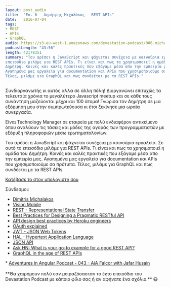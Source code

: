 ```yaml
---
layout: post_audio
title:  "Επ. 6 - Δημήτρης Μιχαλάκος - REST APIs"
date:   2016-07-04
tags:
- REST
- APIs
- GraphQL
audio: https://s3-eu-west-1.amazonaws.com/devastation-podcast/006.michalakos-rest-apis.mp3
podcastLength: "43:56"
length: 42178351
summary: "Του αρέσει η JavaScript και ψάχνεται συνέχεια με καινούρια εργαλεία. Σε αυτό το
επεισόδιο μιλάμε για REST APIs. Τι είναι και πως τα χρησιμοποιεί η ομάδα του
Δημήτρη. Κοινές και καλές πρακτικές που εξάγαμε μέσα απο την εμπειρία μας.
Αγαπημένα μας εργαλεία για documentation και APIs που χρησιμοποιούμε σα πρότυπα.
Τέλος, μιλάμε για GraphQL και πως συνδεέται με τα REST APIs."
---
```

Συνδιοργανωτής κι αυτός αλλα σε άλλη πόλη! Διοργανώνει επιτυχώς τα τελευταία
χρόνια το μεγαλύτερο Javascript meetup και σε κάθε τους συνάντηση μαζεύονται
μέχρι και 100 άτομα! Γνώρισα τον Δημήτρη σε μια εξόρμηση μου στην συμπρωτεύουσα
κι έτσι ξεκίνησε μια ωραία συνεργασία.

Είναι Technology Manager σε εταιρεία με πολύ ενδιαφέρον αντικείμενο όπου
αναλύουν τις τάσεις και μόδες της αγοράς των προγραμματιστών με εξόρυξη
πληροφοριών μέσω ερωτηματολογίων.

Του αρέσει η JavaScript και ψάχνεται συνέχεια με καινούρια εργαλεία. Σε αυτό το
επεισόδιο μιλάμε για REST APIs. Τι είναι και πως τα χρησιμοποιεί η ομάδα του
Δημήτρη. Κοινές και καλές πρακτικές που εξάγαμε μέσα απο την εμπειρία μας.
Αγαπημένα μας εργαλεία για documentation και APIs που χρησιμοποιούμε σα πρότυπα.
Τέλος, μιλάμε για GraphQL και πως συνδέεται με τα REST APIs.

<a href="https://s3-eu-west-1.amazonaws.com/devastation-podcast/006.michalakos-rest-apis.mp3" target="_blank"><i class="fa fa-cloud-download"></i> Κατέβασε το στον υπολογιστή σου</a>

Σύνδεσμοι:

* <a href="https://www.linkedin.com/in/dmichalakos" target="_blank">Dimitris Michalakos</a>
* <a href="http://www.visionmobile.com/" target="_blank">Vision Mobile</a>
* <a href="https://www.ics.uci.edu/~fielding/pubs/dissertation/rest_arch_style.htm" target="_blank">REST - Representational State Transfer</a>
* <a href="http://www.vinaysahni.com/best-practices-for-a-pragmatic-restful-api" target="_blank">Best Practices for Designing a Pragmatic RESTful API</a>
* <a href="https://github.com/interagent/http-api-design" target="_blank">API design best practices by Heroku engineers</a>
* <a href="https://stormpath.com/blog/what-the-heck-is-oauth" target="_blank">OAuth explained</a>
* <a href="https://jwt.io" target="_blank">JWT - JSON Web Tokens </a>
* <a href="http://stateless.co/hal_specification.html" target="_blank">HAL - Hypertext Application Language</a>
* <a href="http://jsonapi.org/faq/" target="_blank">JSON API</a>
* <a href="https://news.ycombinator.com/item?id=11971491" target="_blank">Ask HN: What is your go-to example for a good REST API?</a>
* <a href="https://medium.com/chute-engineering/graphql-in-the-age-of-rest-apis-b10f2bf09bba" target="_blank">GraphQL in the age of REST APIs
</a>
* <a href="https://devchat.tv/adv-in-angular/043-aia-falcor-with-jafar-husain" target="_blank">Adventures in Angular Podcast - 043 - AiA Falcor with Jafar Husain</a>

<br/>
<br/>
**Θα χαιρόμουν πολύ εαν μοιραζόσασταν το έκτο επεισόδιο του Devastation
Podcast με κάποιο φίλο σας ή αν αφήνατε ένα σχόλιο.** 😃
